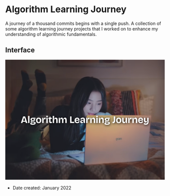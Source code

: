# Algorithm Learning Journey
A journey of a thousand commits begins with a single push. A collection of some algorithm learning journey projects that I worked on to enhance my understanding of algorithmic fundamentals.

## Interface
![Interface](https://raw.githubusercontent.com/luqmanherifa/luqman-herifa-personal-portfolio-v2/main/public/works/algorithmlj.png)

- Date created: January 2022
